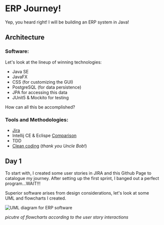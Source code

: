 # ERP Journey!

Yep, you heard right! I will be building an ERP system in Java!

## Architecture
### Software:
Let's look at the lineup of winning technologies:
- Java SE
- JavaFX
- CSS (for customizing the GUI)
- PostgreSQL (for data persistence)
- JPA for accessing this data
- JUnit5 & Mockito for testing

How can all this be accomplished?

### Tools and Methodologies:
- [Jira](https://thomaspaul.atlassian.net/jira/software/projects/WAR/boards/1/backlog)
- Intellij CE & Eclispe [Comparison](https://thomaspaul.atlassian.net/wiki/spaces/CL/overview)
- TDD
- [Clean coding](https://www.amazon.com/Clean-Code-Handbook-Software-Craftsmanship/dp/0132350882) (_thank you Uncle Bob!_)

## Day 1

To start with, I created some user stories in JIRA and this Github Page to catalogue my journey.
After setting up the first sprint, I banged out a perfect program...WAIT!!!

Superior software arises from design considerations, let's look at some UML and flowcharts I created.

<img src="assets/ERP.png" alt="UML diagram for ERP software" class="inline"/>

_picutre of flowcharts according to the user story interactions_
